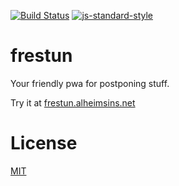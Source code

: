 [![Build Status](https://travis-ci.com/Alheimsins/frestun.svg?branch=master)](https://travis-ci.com/Alheimsins/frestun)
[![js-standard-style](https://img.shields.io/badge/code%20style-standard-brightgreen.svg?style=flat)](https://github.com/feross/standard)

# frestun

Your friendly pwa for postponing stuff.

Try it at [frestun.alheimsins.net](https://frestun.alheimsins.net)

# License

[MIT](LICENSE)
